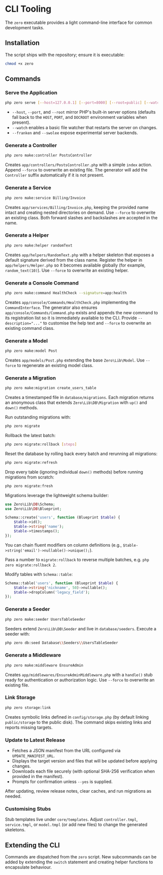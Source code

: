 # CLI Tooling

The `zero` executable provides a light command-line interface for common development tasks.

## Installation

The script ships with the repository; ensure it is executable:

```bash
chmod +x zero
```

## Commands

### Serve the Application

```bash
php zero serve [--host=127.0.0.1] [--port=8000] [--root=public] [--watch] [--franken] [--swolee]
```

- `--host`, `--port`, and `--root` mirror PHP's built-in server options (defaults fall back to the `HOST`, `PORT`, and `DOCROOT` environment variables when present).
- `--watch` enables a basic file watcher that restarts the server on changes.
- `--franken` and `--swolee` expose experimental server backends.

### Generate a Controller

```bash
php zero make:controller PostsController
```

Creates `app/controllers/PostsController.php` with a simple `index` action. Append `--force` to overwrite an existing file. The generator will add the `Controller` suffix automatically if it is not present.

### Generate a Service

```bash
php zero make:service Billing/Invoice
```

Creates `app/services/Billing/Invoice.php`, keeping the provided name intact and creating nested directories on demand. Use `--force` to overwrite an existing class. Both forward slashes and backslashes are accepted in the name.

### Generate a Helper

```bash
php zero make:helper randomText
```

Creates `app/helpers/RandomText.php` with a helper skeleton that exposes a default signature derived from the class name. Register the helper in `app/helpers/Helper.php` so it becomes available globally (for example, `random_text(10)`). Use `--force` to overwrite an existing helper.

### Generate a Console Command

```bash
php zero make:command HealthCheck --signature=app:health
```

Creates `app/console/Commands/HealthCheck.php` implementing the `CommandInterface`. The generator also ensures `app/console/Commands/Command.php` exists and appends the new command to its registration list so it is immediately available to the CLI. Provide `--description="..."` to customise the help text and `--force` to overwrite an existing command class.

### Generate a Model

```bash
php zero make:model Post
```

Creates `app/models/Post.php` extending the base `Zero\Lib\Model`. Use `--force` to regenerate an existing model class.

### Generate a Migration

```bash
php zero make:migration create_users_table
```

Creates a timestamped file in `database/migrations`. Each migration returns an anonymous class that extends `Zero\Lib\DB\Migration` with `up()` and `down()` methods.

Run outstanding migrations with:

```bash
php zero migrate
```

Rollback the latest batch:

```bash
php zero migrate:rollback [steps]
```

Reset the database by rolling back every batch and rerunning all migrations:

```bash
php zero migrate:refresh
```

Drop every table (ignoring individual `down()` methods) before running migrations from scratch:

```bash
php zero migrate:fresh
```

Migrations leverage the lightweight schema builder:

```php
use Zero\Lib\DB\Schema;
use Zero\Lib\DB\Blueprint;

Schema::create('users', function (Blueprint $table) {
    $table->id();
    $table->string('name');
    $table->timestamps();
});
```

You can chain fluent modifiers on column definitions (e.g., `$table->string('email')->nullable()->unique();`).

Pass a number to `migrate:rollback` to reverse multiple batches, e.g. `php zero migrate:rollback 2`.

Modify tables with `Schema::table`:

```php
Schema::table('users', function (Blueprint $table) {
    $table->string('nickname', 50)->nullable();
    $table->dropColumn('legacy_field');
});
```

### Generate a Seeder

```bash
php zero make:seeder UsersTableSeeder
```

Seeders extend `Zero\Lib\DB\Seeder` and live in `database/seeders`. Execute a seeder with:

```bash
php zero db:seed Database\\Seeders\\UsersTableSeeder
```

### Generate a Middleware

```bash
php zero make:middleware EnsureAdmin
```

Creates `app/middlewares/EnsureAdminMiddleware.php` with a `handle()` stub ready for authentication or authorization logic. Use `--force` to overwrite an existing file.

### Link Storage

```bash
php zero storage:link
```

Creates symbolic links defined in `config/storage.php` (by default linking `public/storage` to the public disk). The command skips existing links and reports missing targets.

### Update to Latest Release

- Fetches a JSON manifest from the URL configured via `UPDATE_MANIFEST_URL`.
- Displays the target version and files that will be updated before applying changes.
- Downloads each file securely (with optional SHA-256 verification when provided in the manifest).
- Prompts for confirmation unless `--yes` is supplied.

After updating, review release notes, clear caches, and run migrations as needed.

### Customising Stubs

Stub templates live under `core/templates`. Adjust `controller.tmpl`, `service.tmpl`, or `model.tmpl` (or add new files) to change the generated skeletons.

## Extending the CLI

Commands are dispatched from the `zero` script. New subcommands can be added by extending the `switch` statement and creating helper functions to encapsulate behaviour.
